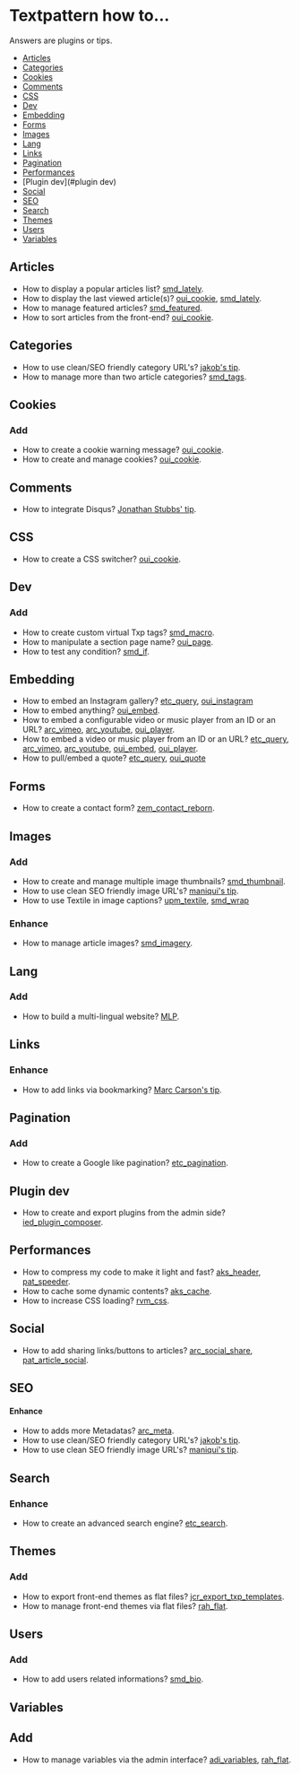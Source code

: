 # Textpattern how to…

Answers are plugins or tips.

* [Articles](#articles)
* [Categories](#categories)
* [Cookies](#cookies)
* [Comments](#comments)
* [CSS](#css)
* [Dev](#dev)
* [Embedding](#embedding)
* [Forms](#forms)
* [Images](#images)
* [Lang](#lang)
* [Links](#links)
* [Pagination](#pagination)
* [Performances](#performances)
* [Plugin dev](#plugin dev)
* [Social](#social)
* [SEO](#seo)
* [Search](#search)
* [Themes](#themes)
* [Users](#users)
* [Variables](#variables)

## Articles

* How to display a popular articles list? [smd_lately](http://stefdawson.com/sw/plugins/smd_lately).
* How to display the last viewed article(s)? [oui_cookie](https://github.com/nicolasGraph/oui_cookie), [smd_lately](http://stefdawson.com/sw/plugins/smd_lately).
* How to manage featured articles? [smd_featured](http://stefdawson.com/sw/plugins/smd_featured).
* How to sort articles from the front-end? [oui_cookie](https://github.com/nicolasGraph/oui_cookie).

## Categories

* How to use clean/SEO friendly category URL's? [jakob's tip](http://forum.textpattern.com/viewtopic.php?pid=301000#p301000).
* How to manage more than two article categories? [smd_tags](https://github.com/Bloke/smd_tags).

## Cookies

### Add

* How to create a cookie warning message? [oui_cookie](https://github.com/nicolasGraph/oui_cookie).
* How to create and manage cookies? [oui_cookie](https://github.com/nicolasGraph/oui_cookie).

## Comments

* How to integrate Disqus? [Jonathan Stubbs' tip](http://textpattern.tips/integrate-disqus-with-textpattern).

## CSS

* How to create a CSS switcher? [oui_cookie](https://github.com/nicolasGraph/oui_cookie).

## Dev

### Add

* How to create custom virtual Txp tags? [smd_macro](https://github.com/Bloke/smd_macro).
* How to manipulate a section page name? [oui_page](https://github.com/nicolasGraph/oui_page).
* How to test any condition? [smd_if](http://stefdawson.com/sw/plugins/smd_if).

## Embedding

* How to embed an Instagram gallery? [etc_query](http://www.iut-fbleau.fr/projet/etc/index.php?id=3), [oui_instagram](https://github.com/nicolasGraph/oui_instagram)
* How to embed anything? [oui_embed](https://github.com/nicolasGraph/oui_cookie).
* How to embed a configurable video or music player from an ID or an URL? [arc_vimeo](https://github.com/drmonkeyninja/arc_vimeo), [arc_youtube](https://github.com/drmonkeyninja/arc_youtube), [oui_player](https://github.com/nicolasGraph/oui_player).
* How to embed a video or music player from an ID or an URL? [etc_query](http://www.iut-fbleau.fr/projet/etc/index.php?id=3), [arc_vimeo](https://github.com/drmonkeyninja/arc_vimeo), [arc_youtube](https://github.com/drmonkeyninja/arc_youtube), [oui_embed](https://github.com/nicolasGraph/oui_embed), [oui_player](https://github.com/nicolasGraph/oui_player).
* How to pull/embed a quote? [etc_query](http://www.iut-fbleau.fr/projet/etc/index.php?id=3), [oui_quote](https://github.com/nicolasGraph/oui_quote)

## Forms

* How to create a contact form? [zem_contact_reborn](https://github.com/Bloke/zem_contact_reborn).

## Images

### Add

* How to create and manage multiple image thumbnails? [smd_thumbnail](https://github.com/Bloke/smd_thumbnail).
* How to use clean SEO friendly image URL's? [maniqui's tip](http://forum.textpattern.com/viewtopic.php?pid=288593#p288593).
* How to use Textile in image captions? [upm_textile](http://forum.textpattern.com/viewtopic.php?id=17160), [smd_wrap](http://stefdawson.com/sw/plugins/smd_wrap)

### Enhance

* How to manage article images? [smd_imagery](https://github.com/Bloke/smd_imagery).

## Lang

### Add

* How to build a multi-lingual website? [MLP](https://github.com/Bloke/MLP).

## Links

### Enhance

* How to add links via bookmarking? [Marc Carson's tip](http://textpattern.tips/creating-a-custom-bookmarklet-to-grow-your-link-collection).

## Pagination

### Add

* How to create a Google like pagination? [etc_pagination](http://www.iut-fbleau.fr/projet/etc/index.php?id=22).

## Plugin dev

* How to create and export plugins from the admin side? [ied_plugin_composer](https://github.com/Bloke/ied_plugin_composer).

## Performances

* How to compress my code to make it light and fast? [aks_header](http://makss.uaho.net/plugins/aks_header), [pat_speeder](http://pat-speeder.cara-tm.com/fr).
* How to cache some dynamic contents? [aks_cache](http://makss.uaho.net/plugins/aks_cache).
* How to increase CSS loading? [rvm_css](https://vanmelick.com/txp/).

## Social

* How to add sharing links/buttons to articles? [arc_social_share](https://github.com/drmonkeyninja/arc_social_share), [pat_article_social](http://pat-article-social.cara-tm.com/fr).

## SEO

#### Enhance

* How to adds more Metadatas? [arc_meta](https://github.com/drmonkeyninja/arc_meta).
* How to use clean/SEO friendly category URL's? [jakob's tip](http://forum.textpattern.com/viewtopic.php?pid=301000#p301000).
* How to use clean SEO friendly image URL's? [maniqui's tip](http://forum.textpattern.com/viewtopic.php?pid=288593#p288593).

## Search

### Enhance

* How to create an advanced search engine? [etc_search](http://www.iut-fbleau.fr/projet/etc/index.php?id=10).

## Themes

### Add

* How to export front-end themes as flat files? [jcr_export_txp_templates](https://github.com/jools-r/jcr_export_txp_templates).
* How to manage front-end themes via flat files? [rah_flat](https://github.com/NicolasGraph/rah_flat).

## Users

### Add

* How to add users related informations? [smd_bio](https://github.com/Bloke/smd_bio).

## Variables

## Add

* How to manage variables via the admin interface? [adi_variables](http://www.greatoceanmedia.com.au/txp/?plugin=adi_variables), [rah_flat](https://github.com/NicolasGraph/rah_flat).
